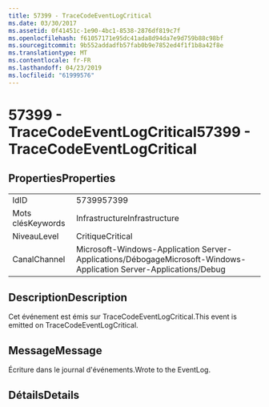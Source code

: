 ```yaml
---
title: 57399 - TraceCodeEventLogCritical
ms.date: 03/30/2017
ms.assetid: 0f41451c-1e90-4bc1-8538-2876df819c7f
ms.openlocfilehash: f61057171e95dc41ada8d94da7e9d759b88c98bf
ms.sourcegitcommit: 9b552addadfb57fab0b9e7852ed4f1f1b8a42f8e
ms.translationtype: MT
ms.contentlocale: fr-FR
ms.lasthandoff: 04/23/2019
ms.locfileid: "61999576"
---
```

# <a name="57399---tracecodeeventlogcritical"></a><span data-ttu-id="26bb5-102">57399 - TraceCodeEventLogCritical</span><span class="sxs-lookup"><span data-stu-id="26bb5-102">57399 - TraceCodeEventLogCritical</span></span>
## <a name="properties"></a><span data-ttu-id="26bb5-103">Properties</span><span class="sxs-lookup"><span data-stu-id="26bb5-103">Properties</span></span>  
  
|||  
|-|-|  
|<span data-ttu-id="26bb5-104">Id</span><span class="sxs-lookup"><span data-stu-id="26bb5-104">ID</span></span>|<span data-ttu-id="26bb5-105">57399</span><span class="sxs-lookup"><span data-stu-id="26bb5-105">57399</span></span>|  
|<span data-ttu-id="26bb5-106">Mots clés</span><span class="sxs-lookup"><span data-stu-id="26bb5-106">Keywords</span></span>|<span data-ttu-id="26bb5-107">Infrastructure</span><span class="sxs-lookup"><span data-stu-id="26bb5-107">Infrastructure</span></span>|  
|<span data-ttu-id="26bb5-108">Niveau</span><span class="sxs-lookup"><span data-stu-id="26bb5-108">Level</span></span>|<span data-ttu-id="26bb5-109">Critique</span><span class="sxs-lookup"><span data-stu-id="26bb5-109">Critical</span></span>|  
|<span data-ttu-id="26bb5-110">Canal</span><span class="sxs-lookup"><span data-stu-id="26bb5-110">Channel</span></span>|<span data-ttu-id="26bb5-111">Microsoft-Windows-Application Server-Applications/Débogage</span><span class="sxs-lookup"><span data-stu-id="26bb5-111">Microsoft-Windows-Application Server-Applications/Debug</span></span>|  
  
## <a name="description"></a><span data-ttu-id="26bb5-112">Description</span><span class="sxs-lookup"><span data-stu-id="26bb5-112">Description</span></span>  
 <span data-ttu-id="26bb5-113">Cet événement est émis sur TraceCodeEventLogCritical.</span><span class="sxs-lookup"><span data-stu-id="26bb5-113">This event is emitted on TraceCodeEventLogCritical.</span></span>  
  
## <a name="message"></a><span data-ttu-id="26bb5-114">Message</span><span class="sxs-lookup"><span data-stu-id="26bb5-114">Message</span></span>  
 <span data-ttu-id="26bb5-115">Écriture dans le journal d'événements.</span><span class="sxs-lookup"><span data-stu-id="26bb5-115">Wrote to the EventLog.</span></span>  
  
## <a name="details"></a><span data-ttu-id="26bb5-116">Détails</span><span class="sxs-lookup"><span data-stu-id="26bb5-116">Details</span></span>
